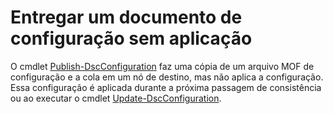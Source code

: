 # Entregar um documento de configuração sem aplicação

O cmdlet [Publish-DscConfiguration](https://technet.microsoft.com/library/mt517875.aspx) faz uma cópia de um arquivo MOF de configuração e a cola em um nó de destino, mas não aplica a configuração. Essa configuração é aplicada durante a próxima passagem de consistência ou ao executar o cmdlet [Update-DscConfiguration](https://technet.microsoft.com/library/mt143541.aspx).



<!--HONumber=Jun16_HO4-->


